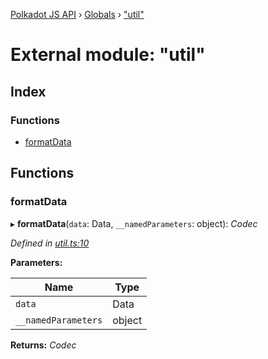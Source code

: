 [Polkadot JS API](../README.md) › [Globals](../globals.md) › ["util"](_util_.md)

# External module: "util"

## Index

### Functions

* [formatData](_util_.md#formatdata)

## Functions

###  formatData

▸ **formatData**(`data`: Data, `__namedParameters`: object): *Codec*

*Defined in [util.ts:10](https://github.com/polkadot-js/api/blob/5671af8db7/packages/api-contract/src/util.ts#L10)*

**Parameters:**

Name | Type |
------ | ------ |
`data` | Data |
`__namedParameters` | object |

**Returns:** *Codec*
